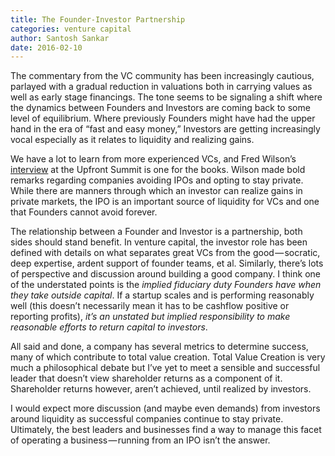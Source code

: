 ```yaml
---
title: The Founder-Investor Partnership
categories: venture capital
author: Santosh Sankar
date: 2016-02-10
---
```

The commentary from the VC community has been increasingly cautious, parlayed with a gradual reduction in valuations both in carrying values as well as early stage financings. The tone seems to be signaling a shift where the dynamics between Founders and Investors are coming back to some level of equilibrium. Where previously Founders might have had the upper hand in the era of “fast and easy money,” Investors are getting increasingly vocal especially as it relates to liquidity and realizing gains.

We have a lot to learn from more experienced VCs, and Fred Wilson’s [interview](https://www.youtube.com/watch?v=pUV6c2-r6uI) at the Upfront Summit is one for the books. Wilson made bold remarks regarding companies avoiding IPOs and opting to stay private. While there are manners through which an investor can realize gains in private markets, the IPO is an important source of liquidity for VCs and one that Founders cannot avoid forever.

​The relationship between a Founder and Investor is a partnership, both sides should stand benefit. In venture capital, the investor role has been defined with details on what separates great VCs from the good — socratic, deep expertise, ardent support of founder teams, et al. Similarly, there’s lots of perspective and discussion around building a good company. I think one of the understated points is the *implied fiduciary duty Founders have when they take outside capital*. If a startup scales and is performing reasonably well (this doesn’t necessarily mean it has to be cashflow positive or reporting profits), *it’s an unstated but implied responsibility to make reasonable efforts to return capital to investors*.

All said and done, a company has several metrics to determine success, many of which contribute to total value creation. Total Value Creation is very much a philosophical debate but I’ve yet to meet a sensible and successful leader that doesn’t view shareholder returns as a component of it. Shareholder returns however, aren’t achieved, until realized by investors.

​I would expect more discussion (and maybe even demands) from investors around liquidity as successful companies continue to stay private. Ultimately, the best leaders and businesses find a way to manage this facet of operating a business — running from an IPO isn’t the answer.
